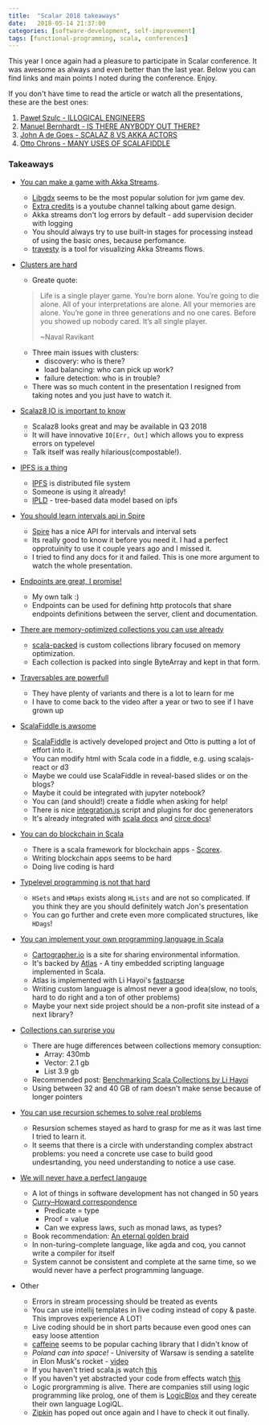 ```yaml
---
title:  "Scalar 2018 takeaways"
date:   2018-05-14 21:37:00
categories: [software-development, self-improvement]
tags: [functional-programming, scala, conferences]
---
```


This year I once again had a pleasure to participate in Scalar conference. It was awesome as always
and even better than the last year. Below you can find links and main points I noted during the conference. Enjoy.

If you don't have time to read the article or watch all the presentations, these are the best ones:

1. [Paweł Szulc - ILLOGICAL ENGINEERS](https://www.youtube.com/watch?v=FgAU8UZwzmU&list=PL8NC5lCgGs6N2Z0gPiInYt2j__u01IL4X&index=26&t=18s)
1. [Manuel Bernhardt - IS THERE ANYBODY OUT THERE?](https://youtu.be/q2kOsk90ND4)
1. [John A de Goes - SCALAZ 8 VS AKKA ACTORS](https://youtu.be/Eihz7kqn6mU)
1. [Otto Chrons - MANY USES OF SCALAFIDDLE](https://www.youtube.com/watch?v=Rv1Z03hjZb8&t=1s&list=PL8NC5lCgGs6N2Z0gPiInYt2j__u01IL4X&index=11)

### Takeaways

* [You can make a game with Akka Streams](https://www.youtube.com/watch?v=YiGxz_HvJcc&t=0s&list=PL8NC5lCgGs6N2Z0gPiInYt2j__u01IL4X&index=2).
	* [Libgdx](https://libgdx.badlogicgames.com/) seems to be the most popular solution for jvm game dev.
	* [Extra credits](https://www.youtube.com/channel/UCCODtTcd5M1JavPCOr_Uydg) is a youtube channel talking about game design.
	* Akka streams don't log errors by default - add supervision decider with logging
	* You should always try to use built-in stages for processing instead of using the basic ones, because perfomance.
	* [travesty](https://github.com/mikolak-net/travesty) is a tool for visualizing Akka Streams flows.
* [Clusters are hard](https://youtu.be/q2kOsk90ND4)
    * Greate quote:

	> Life is a single player game. You’re born alone. You’re going to die alone. All of your interpretations are alone. All your memories are alone. You’re gone in three generations and no one cares. Before you showed up nobody cared. It’s all single player.
	>
	> ~Naval Ravikant

	* Three main issues with clusters:
		* discovery: who is there?
		* load balancing: who can pick up work?
		* failure detection: who is in trouble?
	* There was so much content in the presentation I resigned from taking notes and you just have to watch it.
* [Scalaz8 IO is important to know](https://youtu.be/Eihz7kqn6mU)
	* Scalaz8 looks great and may be available in Q3 2018
	* It will have innovative `IO[Err, Out]` which allows you to express errors on typelevel
	* Talk itself was really hilarious(compostable!).
* [IPFS is a thing](https://youtu.be/EscG2aytq10)
	* [IPFS](https://ipfs.io/) is distributed file system
	* Someone is using it already!
	* [IPLD](https://github.com/ipld/ipld) - tree-based data model based on ipfs
* [You should learn intervals api in Spire](https://youtu.be/m663bWN8KkY?list=PL8NC5lCgGs6N2Z0gPiInYt2j__u01IL4X)
	* [Spire](https://github.com/non/spire) has a nice API for intervals and interval sets
	* Its really good to know it before you need it. I had a perfect opprotuinity to use it couple years ago and I missed it.
	* I tried to find any docs for it and failed. This is one more argument to watch the whole presentation.
* [Endpoints are great, I promise!](https://youtu.be/2Jo75rgnVW0?list=PL8NC5lCgGs6N2Z0gPiInYt2j__u01IL4X)
    * My own talk :)
    * Endpoints can be used for defining http protocols that share endpoints definitions between the server, client and documentation.
* [There are memory-optimized collections you can use already](https://youtu.be/cJ4OE742bbE?list=PL8NC5lCgGs6N2Z0gPiInYt2j__u01IL4X)
	* [scala-packed](https://github.com/findify/scala-packed) is custom collections library focused on memory optimization.
	* Each collection is packed into single ByteArray and kept in that form.
* [Traversables are powerfull](https://www.youtube.com/watch?v=0jIaeXMaH2c&t=0s&list=PL8NC5lCgGs6N2Z0gPiInYt2j__u01IL4X&index=15)
	* They have plenty of variants and there is a lot to learn for me
	* I have to come back to the video after a year or two to see if I have grown up
* [ScalaFiddle is awsome](https://www.youtube.com/watch?v=Rv1Z03hjZb8&t=1s&list=PL8NC5lCgGs6N2Z0gPiInYt2j__u01IL4X&index=11)
	* [ScalaFiddle](https://scalafiddle.io/) is actively developed project and Otto is putting a lot of effort into it.
	* You can modify html with Scala code in a fiddle, e.g. using scalajs-react or d3
	* Maybe we could use ScalaFiddle in reveal-based slides or on the blogs?
	* Maybe it could be integrated with jupyter notebook?
	* You can (and should!) create a fiddle when asking for help!
	* There is nice [integration.js](https://github.com/scalafiddle/scalafiddle-core/tree/master/integrations) script and plugins for doc genenerators
	* It's already integrated with [scala docs](http://docs.scala-lang.org/tour/basics.html) and [circe docs](https://circe.github.io/circe/)!
* [You can do blockchain in Scala](https://www.youtube.com/watch?v=hBylXsLZPIg&t=0s&list=PL8NC5lCgGs6N2Z0gPiInYt2j__u01IL4X&index=17)
	* There is a scala framework for blockchain apps - [Scorex](https://github.com/ScorexFoundation/Scorex).
	* Writing blockchain apps seems to be hard
	* Doing live coding is hard
* [Typelevel programming is not that hard](https://www.youtube.com/watch?v=q5I9qoyNePE&list=PL8NC5lCgGs6N2Z0gPiInYt2j__u01IL4X&index=19&t=0s)
	* `HSets` and `HMaps` exists along `HLists` and are not so complicated.
	    If you think they are you should definitely watch Jon's presentation
	* You can go further and crete even more complicated structures, like `HDags`!
* [You can implement your own programming language in Scala](https://www.youtube.com/watch?v=I6xaMkTeujw&list=PL8NC5lCgGs6N2Z0gPiInYt2j__u01IL4X&index=24&t=0s)
    * [Cartographer.io](https://cartographer.io/) is a site for sharing environmental information.
    * It's backed by [Atlas](https://github.com/cartographerio/atlas) - A tiny embedded scripting language implemented in Scala.
    * Atlas is implemented with Li Hayoi's [fastparse](https://github.com/lihaoyi/fastparse)
    * Writing custom language is almost never a good idea(slow, no tools, hard to do right and a ton of other problems)
    * Maybe your next side project should be a non-profit site instead of a next library?
* [Collections can surprise you](https://www.youtube.com/watch?v=Cxur23YbK7o&t=0s&list=PL8NC5lCgGs6N2Z0gPiInYt2j__u01IL4X&index=16)
    * There are huge differences between collections memory consuption:
        * Array: 430mb
        * Vector: 2.1 gb
        * List 3.9 gb
    * Recommended post: [Benchmarking Scala Collections by Li Hayoi](http://www.lihaoyi.com/post/BenchmarkingScalaCollections.html)
    * Using between 32 and 40 GB of ram doesn't make sense because of longer pointers
* [You can use recursion schemes to solve real problems](https://www.youtube.com/watch?v=1TUgSaD6cCo&list=PL8NC5lCgGs6N2Z0gPiInYt2j__u01IL4X&index=21&t=0s)
    * Resursion schemes stayed as hard to grasp for me as it was last time I tried to learn it.
    * It seems that there is a circle with understanding complex abstract problems:
        you need a concrete use case to build good undesrtanding, you need understanding to notice a use case.

* [We will never have a perfect langauge](https://www.youtube.com/watch?v=FgAU8UZwzmU&list=PL8NC5lCgGs6N2Z0gPiInYt2j__u01IL4X&index=26&t=18s)
    * A lot of things in software development has not changed in 50 years
    * [Curry–Howard correspondence](https://en.wikipedia.org/wiki/Curry%E2%80%93Howard_correspondence)
        * Predicate = type
        * Proof = value
        * Can we express laws, such as monad laws, as types?
    * Book recommendation: [An eternal golden braid](https://en.wikipedia.org/wiki/G%C3%B6del,_Escher,_Bach)
    * In non-turing-complete language, like agda and coq, you cannot write a compiler for itself
    * System cannot be consistent and complete at the same time, so we would never have a perfect programming language.

* Other
	* Errors in stream processing should be treated as events
	* You can use intellij templates in live coding instead of copy & paste. This improves experience A LOT!
    * Live coding should be in short parts because even good ones can easy loose attention
	* [caffeine](https://github.com/ben-manes/caffeine) seems to be popular caching library that I didn't know of
	* *Poland can into space!* - University of Warsaw is sending a satelite in Elon Musk's rocket - [video](https://www.youtube.com/watch?v=oUafTSNQcqk&list=PL8NC5lCgGs6N2Z0gPiInYt2j__u01IL4X&index=13&t=0s)
	* If you haven't tried scala.js watch [this](https://www.youtube.com/watch?v=abb1QD41iLk&t=0s&list=PL8NC5lCgGs6N2Z0gPiInYt2j__u01IL4X&index=13)
	* If you haven't yet abstracted your code from effects watch [this](https://www.youtube.com/watch?v=ezpo3judefE&index=10&list=PL8NC5lCgGs6N2Z0gPiInYt2j__u01IL4X&t=0s)
	* Logic prorgramming is alive. There are companies still using logic programming like prolog, one of them is [LogicBlox](http://www.logicblox.com/) and they cereate their own language LogiQL.
	* [Zipkin](https://github.com/openzipkin/zipkin) has poped out once again and I have to check it out finally.






